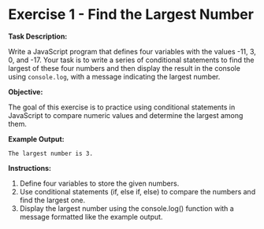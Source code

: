 # Exercise 1 - Find the Largest Number

**Task Description:**

Write a JavaScript program that defines four variables with the values -11, 3, 0, and -17. Your task is to write a series of conditional statements to find the largest of these four numbers and then display the result in the console using `console.log`, with a message indicating the largest number.

**Objective:**

The goal of this exercise is to practice using conditional statements in JavaScript to compare numeric values and determine the largest among them.

**Example Output:**

```plaintext
The largest number is 3.
```

**Instructions:**

1. Define four variables to store the given numbers.
2. Use conditional statements (if, else if, else) to compare the numbers and find the largest one.
3. Display the largest number using the console.log() function with a message formatted like the example output.
